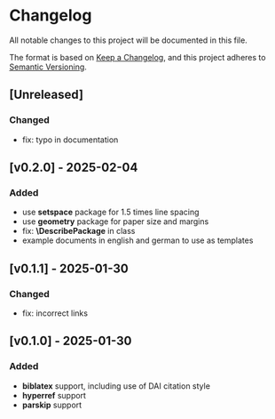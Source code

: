 # Changelog

All notable changes to this project will be documented in this file.

The format is based on [Keep a Changelog](https://keepachangelog.com/en/1.1.0/),
and this project adheres to [Semantic Versioning](https://semver.org/spec/v2.0.0.html).

## [Unreleased]

### Changed

- fix: typo in documentation

## [v0.2.0] - 2025-02-04

### Added

- use **setspace** package for 1.5 times line spacing
- use **geometry** package for paper size and margins
- fix: **\DescribePackage** in class
- example documents in english and german to use as templates

## [v0.1.1] - 2025-01-30

### Changed

- fix: incorrect links

## [v0.1.0] - 2025-01-30

### Added

- **biblatex** support, including use of DAI citation style
- **hyperref** support
- **parskip** support